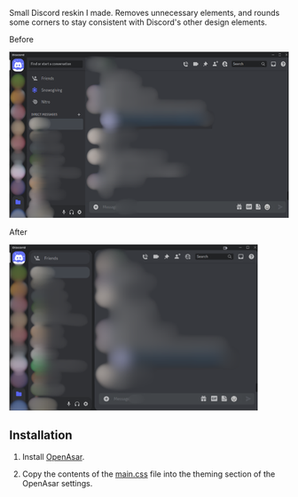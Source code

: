 Small Discord reskin I made. Removes unnecessary elements, and rounds some corners to stay consistent with Discord's other design elements.

Before

<img src="images/before.png" alt="before" height="300"/>

After

<img src="images/after.png" alt="after" height="300"/>

## Installation
1. Install [OpenAsar](https://openasar.dev/).

2. Copy the contents of the [main.css](main.css) file into the theming section of the OpenAsar settings.
